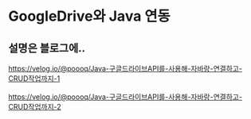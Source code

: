 # GoogleDrive와 Java 연동
## 설명은 블로그에..
https://velog.io/@poooq/Java-구글드라이브API를-사용해-자바랑-연결하고-CRUD작업까지-1<br/><br/>
https://velog.io/@poooq/Java-구글드라이브API를-사용해-자바랑-연결하고-CRUD작업까지-2
